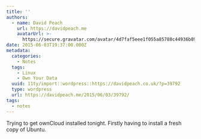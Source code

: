 ```yaml
---
title: ''
authors:
  - name: David Peach
    url: https://davidpeach.me
    avatarUrl: >-
      https://secure.gravatar.com/avatar/4d7faf5eee1f055a85788c44936b8995eaab6dfb004e7854ec747ccb272e91ee?s=96&d=mm&r=g
date: 2015-06-03T19:37:00.000Z
metadata:
  categories:
    - Notes
  tags:
    - Linux
    - Own Your Data
  uuid: 11ty/import::wordpress::https://davidpeach.co.uk/?p=39792
  type: wordpress
  url: https://davidpeach.me/2015/06/03/39792/
tags:
  - notes
---
```

Trying to get ownCloud installed tonight. Firstly having to install a fresh copy of Ubuntu.